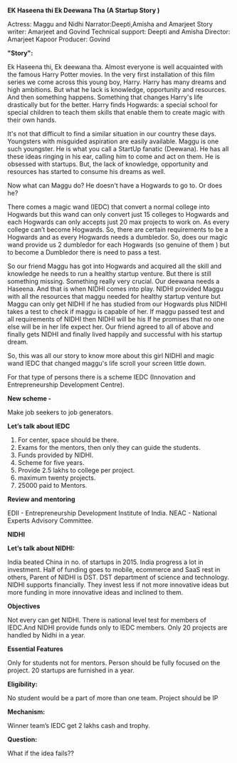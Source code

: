 
**EK Haseena thi Ek Deewana Tha**
**(A Startup Story )**

Actress: Maggu and Nidhi
Narrator:Deepti,Amisha and Amarjeet
Story writer: Amarjeet and Govind
Technical support: Deepti and Amisha
Director: Amarjeet Kapoor
Producer: Govind



**"Story":**

Ek Haseena thi, Ek deewana tha.
Almost everyone is well acquainted with the famous Harry Potter
movies. In the very first installation of this film series we come
across this young boy, Harry. Harry has many dreams and high
ambitions. But what he lack is knowledge, opportunity and resources.
And then something happens. Something that changes Harry's life
drastically but for the better. Harry finds Hogwards: a special school
for special children to teach them skills that enable them to create
magic with their own hands.

It's not that difficult to find a similar situation in our country
these days. Youngsters with misguided aspiration are easily available.
Maggu is one such youngster. He is what you call a StartUp fanatic
(Deewana). He has all these ideas ringing in his ear, calling him to
come and act on them. He is obsessed with startups. But, the lack of
knowledge, opportunity and resources has started to consume his dreams
as well.

Now what can Maggu do? He doesn't have a Hogwards to go to. Or does he?

There comes a magic wand (IEDC) that convert a normal college into Hogwards but this wand can only convert just 15 colleges to Hogwards and each Hogwards can only accepts just 20 max projects to work on.
As every college can’t become Hogwards. So, there are certain requirements to be a Hogwards and as every Hogwards needs a dumbledor. So, does our magic wand provide us 2 dumbledor for each Hogwards (so genuine of them ) but to become a Dumbledor there is need to pass a test.

So our friend Maggu has got into Hogwards and  acquired all the skill and knowledge he needs
to run a healthy startup venture. But there is still something
missing. Something really very crucial. Our deewana needs a Haseena.
And that is when NIDHI comes into play. NIDHI provided Maggu with all the resources that maggu needed for healthy startup venture but Maggu can only get NIDHI if he has studied from our Hogwards plus NIDHI takes a test to check if maggu is capable of her.
If maggu passed test and all requirements of NIDHI then NIDHI will be his If he promises that no one else will be in her life expect her.
Our friend agreed to all of above and finally gets NIDHI and finally lived happily and successful with his startup dream.

So, this was all our story to know more about this girl NIDHI and magic wand IEDC that changed maggu's life scroll your screen little down.


For that type of persons there is a scheme IEDC (Innovation and Entrepreneurship Development Centre).

**New scheme -** 

Make job seekers to job generators.

**Let’s talk about IEDC**

1. For center, space should be there.
2. Exams for the mentors, then only they can guide the students.
3. Funds provided by NIDHI.
4. Scheme for five years.
5. Provide 2.5 lakhs to college per project.
6. maximum twenty projects.
7. 25000 paid to Mentors.

**Review and mentoring**

EDII - Entrepreneurship Development Institute of India.
NEAC - National Experts Advisory Committee.



**NIDHI** 

**Let’s talk about NIDHI:**

India beated China in no. of startups in 2015.
India progress a lot in investment.
Half of funding goes to mobile, ecommerce and SaaS rest in others,
Parent of NIDHI is DST.
DST department of science and technology. 
NIDHI supports financially.
They invest less if not more innovative ideas but more funding in more innovative ideas and inclined to them.

**Objectives**

Not every can get NIDHI.
There is national level test for members of IEDC.And NIDHI provide funds only to IEDC members. 
Only 20 projects are handled by Nidhi in a year.

**Essential Features**

Only for students not for mentors.
Person should be fully focused on the project.
20 startups are furnished in a year.
 

**Eligibility:**

No student would be a part of more than one team.
Project should be IP 

**Mechanism:**

Winner team’s IEDC get 2 lakhs cash and trophy.


**Question:**

What if the idea fails??
